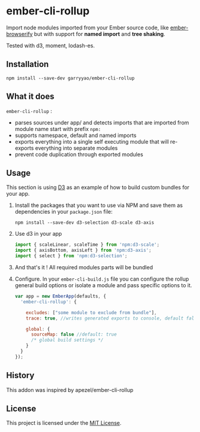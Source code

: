 
ember-cli-rollup
==============================================================================

Import node modules imported from your Ember source code, like [ember-browserify](https://github.com/ef4/ember-browserify) but with support for **named import** and **tree shaking**.

Tested with d3, moment, lodash-es.

Installation
------------------------------------------------------------------------------

```
npm install --save-dev garryyao/ember-cli-rollup
```

What it does
------------------------------------------------------------------------------

`ember-cli-rollup` :
- parses sources under app/ and detects imports that are imported from module name start with prefix `npm:`
- supports namespace, default and named imports
- exports everything into a single self executing module that will re-exports everything into separate modules
- prevent code duplication through exported modules

Usage
------------------------------------------------------------------------------

This section is using [D3](https://github.com/d3/d3) as an example of how
to build custom bundles for your app.

1.  Install the packages that you want to use via NPM and save them as
    dependencies in your `package.json` file:

    ```
    npm install --save-dev d3-selection d3-scale d3-axis
    ```

2.  Use d3 in your app

    ```js
    import { scaleLinear, scaleTime } from 'npm:d3-scale';
    import { axisBottom, axisLeft } from 'npm:d3-axis';
    import { select } from 'npm:d3-selection';
    ```

3.  And that's it ! All required modules parts will be bundled

4.  Configure. In your `ember-cli-build.js` file you can configure the rollup general build options or isolate a module and pass specific options to it.

    ```js
    var app = new EmberApp(defaults, {
      'ember-cli-rollup': {

        excludes: ["some module to exclude from bundle"],
        trace: true, //writes generated exports to console, default false

        global: {
          sourceMap: false //default: true
          /* global build settings */
        }
      }
    });
    ```

History
------------------------------------------------------------------------------

This addon was inspired by apezel/ember-cli-rollup

License
------------------------------------------------------------------------------
This project is licensed under the [MIT License](LICENSE.md).
